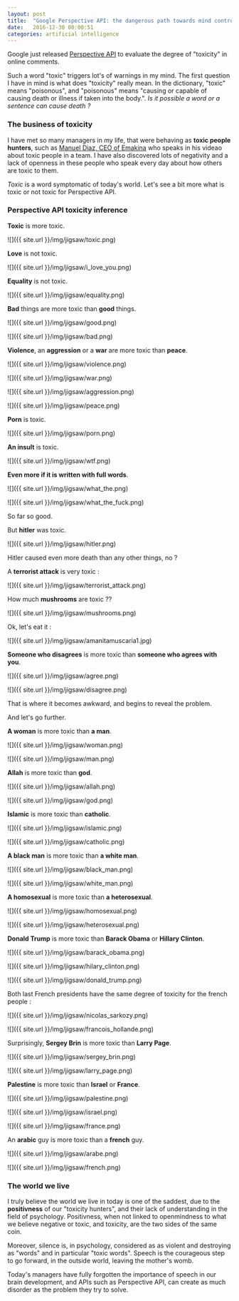 ```yaml
---
layout: post
title:  "Google Perspective API: the dangerous path towards mind control"
date:   2016-12-30 00:00:51
categories: artificial intelligence
---
```


Google just released [Perspective API](http://www.perspectiveapi.com/) to evaluate the degree of "toxicity" in online comments.

Such a word "toxic" triggers lot's of warnings in my mind. The first question I have in mind is what does "toxicity" really mean. In the dictionary, "toxic" means "poisonous", and "poisonous" means "causing or capable of causing death or illness if taken into the body.". *Is it possible a word or a sentence can cause death ?*

### The business of toxicity

I have met so many managers in my life, that were behaving as **toxic people hunters**, such as [Manuel Diaz, CEO of Emakina](https://www.youtube.com/watch?v=zQDaOecdlhM) who speaks in his videao about toxic people in a team. I have also discovered lots of negativity and a lack of openness in these people who speak every day about how others are toxic to them.

*Toxic* is a word symptomatic of today's world. Let's see a bit more what is toxic or not toxic for Perspective API.


### Perspective API toxicity inference

**Toxic** is more toxic.

![]({{ site.url }}/img/jigsaw/toxic.png)

**Love** is not toxic.

![]({{ site.url }}/img/jigsaw/i_love_you.png)

**Equality** is not toxic.

![]({{ site.url }}/img/jigsaw/equality.png)

**Bad** things are more toxic than **good** things.

![]({{ site.url }}/img/jigsaw/good.png)

![]({{ site.url }}/img/jigsaw/bad.png)

**Violence**, an **aggression** or a **war** are more toxic than **peace**.

![]({{ site.url }}/img/jigsaw/violence.png)

![]({{ site.url }}/img/jigsaw/war.png)

![]({{ site.url }}/img/jigsaw/aggression.png)

![]({{ site.url }}/img/jigsaw/peace.png)

**Porn** is toxic.

![]({{ site.url }}/img/jigsaw/porn.png)

**An insult** is toxic.

![]({{ site.url }}/img/jigsaw/wtf.png)

**Even more if it is written with full words**.

![]({{ site.url }}/img/jigsaw/what_the.png)

![]({{ site.url }}/img/jigsaw/what_the_fuck.png)

So far so good.

But **hitler** was toxic.

![]({{ site.url }}/img/jigsaw/hitler.png)

Hitler caused even more death than any other things, no ?

A **terrorist attack** is very toxic :

![]({{ site.url }}/img/jigsaw/terrorist_attack.png)

How much **mushrooms** are toxic ??

![]({{ site.url }}/img/jigsaw/mushrooms.png)

Ok, let's eat it :

![]({{ site.url }}/img/jigsaw/amanitamuscaria1.jpg)

**Someone who disagrees** is more toxic than **someone who agrees with you**.

![]({{ site.url }}/img/jigsaw/agree.png)

![]({{ site.url }}/img/jigsaw/disagree.png)

That is where it becomes awkward, and begins to reveal the problem.


And let's go further.

**A woman** is more toxic than **a man**.

![]({{ site.url }}/img/jigsaw/woman.png)

![]({{ site.url }}/img/jigsaw/man.png)

**Allah** is more toxic than **god**.

![]({{ site.url }}/img/jigsaw/allah.png)

![]({{ site.url }}/img/jigsaw/god.png)

**Islamic** is more toxic than **catholic**.

![]({{ site.url }}/img/jigsaw/islamic.png)

![]({{ site.url }}/img/jigsaw/catholic.png)

**A black man** is more toxic than **a white man**.

![]({{ site.url }}/img/jigsaw/black_man.png)

![]({{ site.url }}/img/jigsaw/white_man.png)

**A homosexual** is more toxic than **a heterosexual**.

![]({{ site.url }}/img/jigsaw/homosexual.png)

![]({{ site.url }}/img/jigsaw/heterosexual.png)


**Donald Trump** is more toxic than **Barack Obama** or **Hillary Clinton**.

![]({{ site.url }}/img/jigsaw/barack_obama.png)

![]({{ site.url }}/img/jigsaw/hilary_clinton.png)

![]({{ site.url }}/img/jigsaw/donald_trump.png)

Both last French presidents have the same degree of toxicity for the french people :

![]({{ site.url }}/img/jigsaw/nicolas_sarkozy.png)

![]({{ site.url }}/img/jigsaw/francois_hollande.png)


Surprisingly, **Sergey Brin** is more toxic than **Larry Page**.

![]({{ site.url }}/img/jigsaw/sergey_brin.png)

![]({{ site.url }}/img/jigsaw/larry_page.png)

**Palestine** is more toxic than **Israel** or **France**.

![]({{ site.url }}/img/jigsaw/palestine.png)

![]({{ site.url }}/img/jigsaw/israel.png)

![]({{ site.url }}/img/jigsaw/france.png)

An **arabic** guy is more toxic than a **french** guy.

![]({{ site.url }}/img/jigsaw/arabe.png)

![]({{ site.url }}/img/jigsaw/french.png)


### The world we live

I truly believe the world we live in today is one of the saddest, due to the **positivness** of our "toxicity hunters", and their lack of understanding in the field of psychology. Positivness, when not linked to openmindness to what we believe negative or toxic, and toxicity, are the two sides of the same coin.

Moreover, silence is, in psychology, considered as as violent and destroying as "words" and in particular "toxic words". Speech is the courageous step to go forward, in the outside world, leaving the mother's womb.

Today's managers have fully forgotten the importance of speech in our brain development, and APIs such as Perspective API, can create as much disorder as the problem they try to solve.

